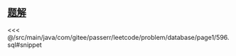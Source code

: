 <!-- @include: @/src/main/java/com/gitee/passerr/leetcode/problem/database/page1/596.md -->
## [题解](https://github.com/PasseRR/JavaLeetCode/blob/master/src/main/java/com/gitee/passerr/leetcode/problem/database/page1/596.sql)
<<< @/src/main/java/com/gitee/passerr/leetcode/problem/database/page1/596.sql#snippet
